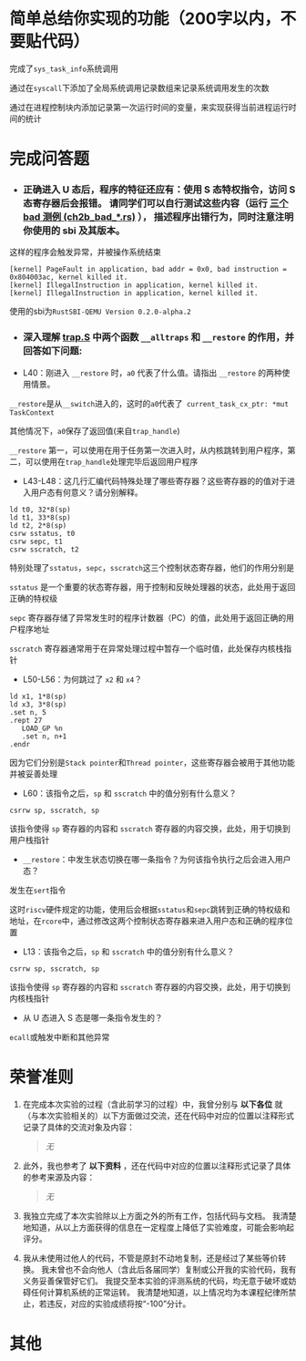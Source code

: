 # 简单总结你实现的功能（200字以内，不要贴代码）

完成了`sys_task_info`系统调用

通过在`syscall`下添加了全局系统调用记录数组来记录系统调用发生的次数

通过在进程控制块内添加记录第一次运行时间的变量，来实现获得当前进程运行时间的统计

# 完成问答题

* ### 正确进入 U 态后，程序的特征还应有：使用 S 态特权指令，访问 S 态寄存器后会报错。 请同学们可以自行测试这些内容（运行 [三个 bad 测例 (ch2b_bad_*.rs)](https://github.com/LearningOS/rCore-Tutorial-Test-2024S/tree/master/src/bin) ）， 描述程序出错行为，同时注意注明你使用的 sbi 及其版本。

这样的程序会触发异常，并被操作系统结束

```
[kernel] PageFault in application, bad addr = 0x0, bad instruction = 0x804003ac, kernel killed it.
[kernel] IllegalInstruction in application, kernel killed it.
[kernel] IllegalInstruction in application, kernel killed it.
```

使用的sbi为`RustSBI-QEMU Version 0.2.0-alpha.2`

* ### 深入理解 [trap.S](https://github.com/LearningOS/rCore-Tutorial-Code-2024S/blob/ch3/os/src/trap/trap.S) 中两个函数 `__alltraps` 和 `__restore` 的作用，并回答如下问题:

* L40：刚进入 `__restore` 时，`a0` 代表了什么值。请指出 `__restore` 的两种使用情景。

`__restore`是从`__switch`进入的，这时的`a0`代表了` current_task_cx_ptr: *mut TaskContext`

其他情况下，`a0`保存了返回值(来自`trap_handle`)

`__restore` 第一，可以使用在用于任务第一次进入时，从内核跳转到用户程序，第二，可以使用在`trap_handle`处理完毕后返回用户程序

* L43-L48：这几行汇编代码特殊处理了哪些寄存器？这些寄存器的的值对于进入用户态有何意义？请分别解释。

```
ld t0, 32*8(sp)
ld t1, 33*8(sp)
ld t2, 2*8(sp)
csrw sstatus, t0
csrw sepc, t1
csrw sscratch, t2
```

特别处理了`sstatus`，`sepc`，`sscratch`这三个控制状态寄存器，他们的作用分别是

`sstatus` 是一个重要的状态寄存器，用于控制和反映处理器的状态，此处用于返回正确的特权级

`sepc` 寄存器存储了异常发生时的程序计数器（PC）的值，此处用于返回正确的用户程序地址

`sscratch` 寄存器通常用于在异常处理过程中暂存一个临时值，此处保存内核栈指针

* L50-L56：为何跳过了 `x2` 和 `x4`？

```
ld x1, 1*8(sp)
ld x3, 3*8(sp)
.set n, 5
.rept 27
   LOAD_GP %n
   .set n, n+1
.endr
```

因为它们分别是`Stack pointer`和`Thread pointer`，这些寄存器会被用于其他功能并被妥善处理

* L60：该指令之后，`sp` 和 `sscratch` 中的值分别有什么意义？

```
csrrw sp, sscratch, sp
```

该指令使得 `sp` 寄存器的内容和 `sscratch` 寄存器的内容交换，此处，用于切换到用户栈指针

* `__restore`：中发生状态切换在哪一条指令？为何该指令执行之后会进入用户态？

发生在`sert`指令

这时`riscv`硬件规定的功能，使用后会根据`sstatus`和`sepc`跳转到正确的特权级和地址，在`rcore`中，通过修改这两个控制状态寄存器来进入用户态和正确的程序位置

* L13：该指令之后，`sp` 和 `sscratch` 中的值分别有什么意义？

```
csrrw sp, sscratch, sp
```

该指令使得 `sp` 寄存器的内容和 `sscratch` 寄存器的内容交换，此处，用于切换到内核栈指针

* 从 U 态进入 S 态是哪一条指令发生的？

`ecall`或触发中断和其他异常

# 荣誉准则

1. 在完成本次实验的过程（含此前学习的过程）中，我曾分别与 **以下各位** 就（与本次实验相关的）以下方面做过交流，还在代码中对应的位置以注释形式记录了具体的交流对象及内容：

   > *无*

2. 此外，我也参考了 **以下资料** ，还在代码中对应的位置以注释形式记录了具体的参考来源及内容：

   > *无*

3. 我独立完成了本次实验除以上方面之外的所有工作，包括代码与文档。 我清楚地知道，从以上方面获得的信息在一定程度上降低了实验难度，可能会影响起评分。

4. 我从未使用过他人的代码，不管是原封不动地复制，还是经过了某些等价转换。 我未曾也不会向他人（含此后各届同学）复制或公开我的实验代码，我有义务妥善保管好它们。 我提交至本实验的评测系统的代码，均无意于破坏或妨碍任何计算机系统的正常运转。 我清楚地知道，以上情况均为本课程纪律所禁止，若违反，对应的实验成绩将按“-100”分计。

# 其他

